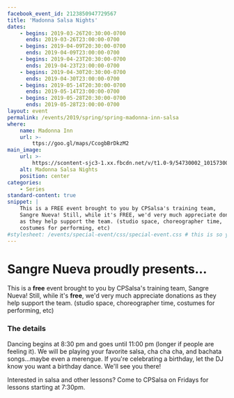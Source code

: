 ```yaml
---
facebook_event_id: 2123850947729567
title: 'Madonna Salsa Nights'
dates:
    - begins: 2019-03-26T20:30:00-0700
      ends: 2019-03-26T23:00:00-0700
    - begins: 2019-04-09T20:30:00-0700
      ends: 2019-04-09T23:00:00-0700
    - begins: 2019-04-23T20:30:00-0700
      ends: 2019-04-23T23:00:00-0700
    - begins: 2019-04-30T20:30:00-0700
      ends: 2019-04-30T23:00:00-0700
    - begins: 2019-05-14T20:30:00-0700
      ends: 2019-05-14T23:00:00-0700   
    - begins: 2019-05-28T20:30:00-0700
      ends: 2019-05-28T23:00:00-0700   
layout: event
permalink: /events/2019/spring/spring-madonna-inn-salsa
where:
    name: Madonna Inn
    url: >-
        ttps://goo.gl/maps/CcogbBrDkzM2
main_image:
    url: >-
        https://scontent-sjc3-1.xx.fbcdn.net/v/t1.0-9/54730002_10157300208003000_1582689152153944064_o.jpg?_nc_cat=103&_nc_ht=scontent-sjc3-1.xx&oh=b25403ecbafdeb6fe72a7fcb632be9e3&oe=5D49561F
    alt: Madonna Salsa Nights
    position: center
categories:
    - Series
standard-content: true
snippet: |
    This is a FREE event brought to you by CPSalsa's training team,
    Sangre Nueva! Still, while it's FREE, we'd very much appreciate donations
    as they help support the team. (studio space, choreographer time,
    costumes for performing, etc)
#stylesheet: /events/special-event/css/special-event.css # this is so you can create your own special stylesheet for the event page
---
```


# Sangre Nueva proudly presents...
This is a **free** event brought to you by CPSalsa's training team, Sangre Nueva!
Still, while it's **free**, we'd very much appreciate donations as they help support
the team. (studio space, choreographer time, costumes for performing, etc)

### The details
Dancing begins at 8:30 pm and goes until 11:00 pm (longer if people are
feeling it). We will be playing your favorite salsa, cha cha cha, and
bachata songs...maybe even a merengue. If you're celebrating a birthday,
let the DJ know you want a birthday dance. We'll see you there!

Interested in salsa and other lessons? Come to CPSalsa on Fridays for lessons
starting at 7:30pm.
